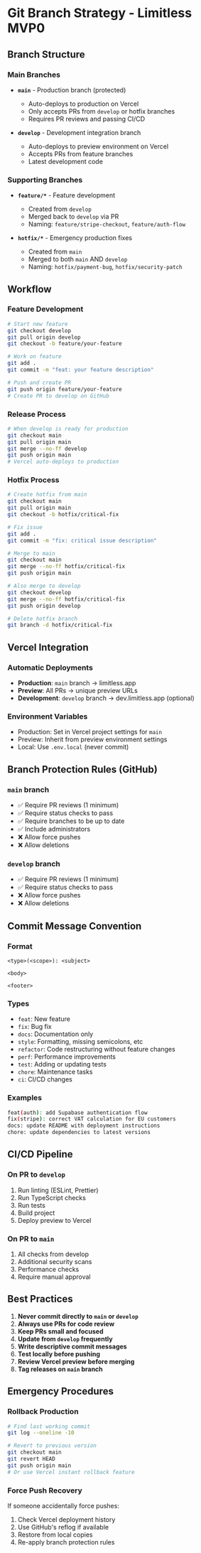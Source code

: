 # Git Branch Strategy - Limitless MVP0

## Branch Structure

### Main Branches
- **`main`** - Production branch (protected)
  - Auto-deploys to production on Vercel
  - Only accepts PRs from `develop` or hotfix branches
  - Requires PR reviews and passing CI/CD

- **`develop`** - Development integration branch
  - Auto-deploys to preview environment on Vercel
  - Accepts PRs from feature branches
  - Latest development code

### Supporting Branches
- **`feature/*`** - Feature development
  - Created from `develop`
  - Merged back to `develop` via PR
  - Naming: `feature/stripe-checkout`, `feature/auth-flow`

- **`hotfix/*`** - Emergency production fixes
  - Created from `main`
  - Merged to both `main` AND `develop`
  - Naming: `hotfix/payment-bug`, `hotfix/security-patch`

## Workflow

### Feature Development
```bash
# Start new feature
git checkout develop
git pull origin develop
git checkout -b feature/your-feature

# Work on feature
git add .
git commit -m "feat: your feature description"

# Push and create PR
git push origin feature/your-feature
# Create PR to develop on GitHub
```

### Release Process
```bash
# When develop is ready for production
git checkout main
git pull origin main
git merge --no-ff develop
git push origin main
# Vercel auto-deploys to production
```

### Hotfix Process
```bash
# Create hotfix from main
git checkout main
git pull origin main
git checkout -b hotfix/critical-fix

# Fix issue
git add .
git commit -m "fix: critical issue description"

# Merge to main
git checkout main
git merge --no-ff hotfix/critical-fix
git push origin main

# Also merge to develop
git checkout develop
git merge --no-ff hotfix/critical-fix
git push origin develop

# Delete hotfix branch
git branch -d hotfix/critical-fix
```

## Vercel Integration

### Automatic Deployments
- **Production**: `main` branch → limitless.app
- **Preview**: All PRs → unique preview URLs
- **Development**: `develop` branch → dev.limitless.app (optional)

### Environment Variables
- Production: Set in Vercel project settings for `main`
- Preview: Inherit from preview environment settings
- Local: Use `.env.local` (never commit)

## Branch Protection Rules (GitHub)

### `main` branch
- ✅ Require PR reviews (1 minimum)
- ✅ Require status checks to pass
- ✅ Require branches to be up to date
- ✅ Include administrators
- ❌ Allow force pushes
- ❌ Allow deletions

### `develop` branch
- ✅ Require PR reviews (1 minimum)
- ✅ Require status checks to pass
- ❌ Allow force pushes
- ❌ Allow deletions

## Commit Message Convention

### Format
```
<type>(<scope>): <subject>

<body>

<footer>
```

### Types
- `feat`: New feature
- `fix`: Bug fix
- `docs`: Documentation only
- `style`: Formatting, missing semicolons, etc
- `refactor`: Code restructuring without feature changes
- `perf`: Performance improvements
- `test`: Adding or updating tests
- `chore`: Maintenance tasks
- `ci`: CI/CD changes

### Examples
```bash
feat(auth): add Supabase authentication flow
fix(stripe): correct VAT calculation for EU customers
docs: update README with deployment instructions
chore: update dependencies to latest versions
```

## CI/CD Pipeline

### On PR to `develop`
1. Run linting (ESLint, Prettier)
2. Run TypeScript checks
3. Run tests
4. Build project
5. Deploy preview to Vercel

### On PR to `main`
1. All checks from develop
2. Additional security scans
3. Performance checks
4. Require manual approval

## Best Practices

1. **Never commit directly to `main` or `develop`**
2. **Always use PRs for code review**
3. **Keep PRs small and focused**
4. **Update from `develop` frequently**
5. **Write descriptive commit messages**
6. **Test locally before pushing**
7. **Review Vercel preview before merging**
8. **Tag releases on `main` branch**

## Emergency Procedures

### Rollback Production
```bash
# Find last working commit
git log --oneline -10

# Revert to previous version
git checkout main
git revert HEAD
git push origin main
# Or use Vercel instant rollback feature
```

### Force Push Recovery
If someone accidentally force pushes:
1. Check Vercel deployment history
2. Use GitHub's reflog if available
3. Restore from local copies
4. Re-apply branch protection rules
